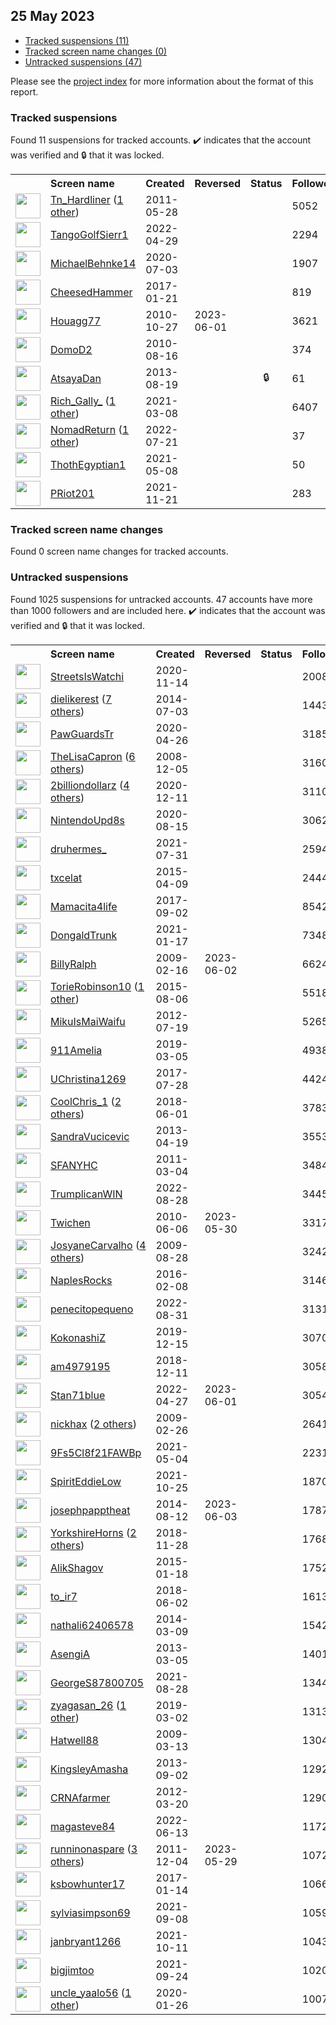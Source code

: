 ## 25 May 2023

* [Tracked suspensions (11)](#tracked-suspensions)
* [Tracked screen name changes (0)](#tracked-screen-name-changes)
* [Untracked suspensions (47)](#untracked-suspensions)

Please see the [project index](https://github.com/travisbrown/twitter-watch) for more information about the format of this report.

### Tracked suspensions

Found 11 suspensions for tracked accounts.
  ✔️ indicates that the account was verified and 🔒 that it was locked.

<table>
    <tr>
        <th></th>
        <th align="left">Screen name</th>
        <th align="left">Created</th>
        <th align="left">Reversed</th>
        <th align="left">Status</th>
        <th align="left">Followers</th>
        <th align="left">Ranking</th></tr>
    </tr>
        <tr>
            <td><a href="https://twitter.com/intent/user?user_id=306963385">
                <img src="https://pbs.twimg.com/profile_images/1510793763102371844/7dsrdd-v_normal.jpg" width="40px" height="40px" align="center"/></a>
            </td>
            <td>
                <a href="https://twitter.com/Tn_Hardliner">Tn_Hardliner</a>&nbsp;(<a href="https://api.memory.lol/v1/tw/id/306963385">1 other</a>)&nbsp;</td>
            <td>2011-05-28</td>
            <td></td>
            <td align="center"></td>
            <td>5052</td>
            <td>885</td>
        </tr>
        <tr>
            <td><a href="https://twitter.com/intent/user?user_id=1520101111839002625">
                <img src="https://pbs.twimg.com/profile_images/1520104301821104128/nHKVMC2P_normal.jpg" width="40px" height="40px" align="center"/></a>
            </td>
            <td>
                <a href="https://twitter.com/TangoGolfSierr1">TangoGolfSierr1</a></td>
            <td>2022-04-29</td>
            <td></td>
            <td align="center"></td>
            <td>2294</td>
            <td>25299</td>
        </tr>
        <tr>
            <td><a href="https://twitter.com/intent/user?user_id=1279089260587413505">
                <img src="https://pbs.twimg.com/profile_images/1475515325483401217/J1TlE9iG_normal.jpg" width="40px" height="40px" align="center"/></a>
            </td>
            <td>
                <a href="https://twitter.com/MichaelBehnke14">MichaelBehnke14</a></td>
            <td>2020-07-03</td>
            <td></td>
            <td align="center"></td>
            <td>1907</td>
            <td>26894</td>
        </tr>
        <tr>
            <td><a href="https://twitter.com/intent/user?user_id=822790772156223488">
                <img src="https://pbs.twimg.com/profile_images/847194217797603329/WXWk5DiG_normal.jpg" width="40px" height="40px" align="center"/></a>
            </td>
            <td>
                <a href="https://twitter.com/CheesedHammer">CheesedHammer</a></td>
            <td>2017-01-21</td>
            <td></td>
            <td align="center"></td>
            <td>819</td>
            <td>32238</td>
        </tr>
        <tr>
            <td><a href="https://twitter.com/intent/user?user_id=208426176">
                <img src="https://pbs.twimg.com/profile_images/1242820856042094592/-48Hvy4o_normal.jpg" width="40px" height="40px" align="center"/></a>
            </td>
            <td>
                <a href="https://twitter.com/Houagg77">Houagg77</a></td>
            <td>2010-10-27</td>
            <td>2023-06-01</td>
            <td align="center"></td>
            <td>3621</td>
            <td>37547</td>
        </tr>
        <tr>
            <td><a href="https://twitter.com/intent/user?user_id=179098873">
                <img src="https://pbs.twimg.com/profile_images/1466066947/philly_love_normal.jpg" width="40px" height="40px" align="center"/></a>
            </td>
            <td>
                <a href="https://twitter.com/DomoD2">DomoD2</a></td>
            <td>2010-08-16</td>
            <td></td>
            <td align="center"></td>
            <td>374</td>
            <td>38605</td>
        </tr>
        <tr>
            <td><a href="https://twitter.com/intent/user?user_id=1683873104">
                <img src="https://pbs.twimg.com/profile_images/1004712171622854656/3hnzskOe_normal.jpg" width="40px" height="40px" align="center"/></a>
            </td>
            <td>
                <a href="https://twitter.com/AtsayaDan">AtsayaDan</a></td>
            <td>2013-08-19</td>
            <td></td>
            <td align="center">🔒</td>
            <td>61</td>
            <td>41889</td>
        </tr>
        <tr>
            <td><a href="https://twitter.com/intent/user?user_id=1368982946196099074">
                <img src="https://pbs.twimg.com/profile_images/1479282755296968709/RDbfz8Ic_normal.jpg" width="40px" height="40px" align="center"/></a>
            </td>
            <td>
                <a href="https://twitter.com/Rich_Gally_">Rich_Gally_</a>&nbsp;(<a href="https://api.memory.lol/v1/tw/id/1368982946196099074">1 other</a>)&nbsp;</td>
            <td>2021-03-08</td>
            <td></td>
            <td align="center"></td>
            <td>6407</td>
            <td>43220</td>
        </tr>
        <tr>
            <td><a href="https://twitter.com/intent/user?user_id=1550201520096002053">
                <img src="https://pbs.twimg.com/profile_images/1586121031160401922/WLeCjAIA_normal.jpg" width="40px" height="40px" align="center"/></a>
            </td>
            <td>
                <a href="https://twitter.com/NomadReturn">NomadReturn</a>&nbsp;(<a href="https://api.memory.lol/v1/tw/id/1550201520096002053">1 other</a>)&nbsp;</td>
            <td>2022-07-21</td>
            <td></td>
            <td align="center"></td>
            <td>37</td>
            <td>45143</td>
        </tr>
        <tr>
            <td><a href="https://twitter.com/intent/user?user_id=1391101735142313992">
                <img src="https://pbs.twimg.com/profile_images/1584647477721964550/hRd9MEGf_normal.jpg" width="40px" height="40px" align="center"/></a>
            </td>
            <td>
                <a href="https://twitter.com/ThothEgyptian1">ThothEgyptian1</a></td>
            <td>2021-05-08</td>
            <td></td>
            <td align="center"></td>
            <td>50</td>
            <td>53967</td>
        </tr>
        <tr>
            <td><a href="https://twitter.com/intent/user?user_id=1462353223893856259">
                <img src="https://pbs.twimg.com/profile_images/1466153755599122433/2SVJjqzV_normal.jpg" width="40px" height="40px" align="center"/></a>
            </td>
            <td>
                <a href="https://twitter.com/PRiot201">PRiot201</a></td>
            <td>2021-11-21</td>
            <td></td>
            <td align="center"></td>
            <td>283</td>
            <td>76699</td>
        </tr></table>

### Tracked screen name changes

Found 0 screen name changes for tracked accounts.

### Untracked suspensions

Found 1025 suspensions for untracked accounts.
47 accounts have more than 1000 followers and are included here.
  ✔️ indicates that the account was verified and 🔒 that it was locked.

<table>
    <tr>
        <th></th>
        <th align="left">Screen name</th>
        <th align="left">Created</th>
        <th align="left">Reversed</th>
        <th align="left">Status</th>
        <th align="left">Followers</th>
    </tr>
        <tr>
            <td><a href="https://twitter.com/intent/user?user_id=1327727972044967939">
                <img src="https://pbs.twimg.com/profile_images/1330640107175632898/GaQIncuD_normal.jpg" width="40px" height="40px" align="center"/></a>
            </td>
            <td>
                <a href="https://twitter.com/StreetsIsWatchi">StreetsIsWatchi</a></td>
            <td>2020-11-14</td>
            <td></td>
            <td align="center"></td>
            <td>200888</td>
        </tr>
        <tr>
            <td><a href="https://twitter.com/intent/user?user_id=2601737084">
                <img src="https://pbs.twimg.com/profile_images/1505164551922278401/GnA1nN_-_normal.jpg" width="40px" height="40px" align="center"/></a>
            </td>
            <td>
                <a href="https://twitter.com/dielikerest">dielikerest</a>&nbsp;(<a href="https://api.memory.lol/v1/tw/id/2601737084">7 others</a>)&nbsp;</td>
            <td>2014-07-03</td>
            <td></td>
            <td align="center"></td>
            <td>144391</td>
        </tr>
        <tr>
            <td><a href="https://twitter.com/intent/user?user_id=1254445499429634050">
                <img src="https://pbs.twimg.com/profile_images/1594075596111372290/-z0jb-RT_normal.jpg" width="40px" height="40px" align="center"/></a>
            </td>
            <td>
                <a href="https://twitter.com/PawGuardsTr">PawGuardsTr</a></td>
            <td>2020-04-26</td>
            <td></td>
            <td align="center"></td>
            <td>31857</td>
        </tr>
        <tr>
            <td><a href="https://twitter.com/intent/user?user_id=17902569">
                <img src="https://pbs.twimg.com/profile_images/1051673878546669568/ARoZ8ZZ3_normal.jpg" width="40px" height="40px" align="center"/></a>
            </td>
            <td>
                <a href="https://twitter.com/TheLisaCapron">TheLisaCapron</a>&nbsp;(<a href="https://api.memory.lol/v1/tw/id/17902569">6 others</a>)&nbsp;</td>
            <td>2008-12-05</td>
            <td></td>
            <td align="center"></td>
            <td>31604</td>
        </tr>
        <tr>
            <td><a href="https://twitter.com/intent/user?user_id=1337333132073324544">
                <img src="https://pbs.twimg.com/profile_images/1590354212139024386/qOlYq1o2_normal.jpg" width="40px" height="40px" align="center"/></a>
            </td>
            <td>
                <a href="https://twitter.com/2billiondollarz">2billiondollarz</a>&nbsp;(<a href="https://api.memory.lol/v1/tw/id/1337333132073324544">4 others</a>)&nbsp;</td>
            <td>2020-12-11</td>
            <td></td>
            <td align="center"></td>
            <td>31108</td>
        </tr>
        <tr>
            <td><a href="https://twitter.com/intent/user?user_id=1294735641570205697">
                <img src="https://pbs.twimg.com/profile_images/1331001732306857984/QTJmRI-9_normal.jpg" width="40px" height="40px" align="center"/></a>
            </td>
            <td>
                <a href="https://twitter.com/NintendoUpd8s">NintendoUpd8s</a></td>
            <td>2020-08-15</td>
            <td></td>
            <td align="center"></td>
            <td>30626</td>
        </tr>
        <tr>
            <td><a href="https://twitter.com/intent/user?user_id=1421517411124191232">
                <img src="https://pbs.twimg.com/profile_images/1568210946056749056/V3ZqJcXS_normal.jpg" width="40px" height="40px" align="center"/></a>
            </td>
            <td>
                <a href="https://twitter.com/druhermes_">druhermes_</a></td>
            <td>2021-07-31</td>
            <td></td>
            <td align="center"></td>
            <td>25945</td>
        </tr>
        <tr>
            <td><a href="https://twitter.com/intent/user?user_id=3145379514">
                <img src="https://pbs.twimg.com/profile_images/585962105414684672/1hT3D3NU_normal.jpg" width="40px" height="40px" align="center"/></a>
            </td>
            <td>
                <a href="https://twitter.com/txcelat">txcelat</a></td>
            <td>2015-04-09</td>
            <td></td>
            <td align="center"></td>
            <td>24442</td>
        </tr>
        <tr>
            <td><a href="https://twitter.com/intent/user?user_id=904082705410809856">
                <img src="https://pbs.twimg.com/profile_images/1584260159404388352/296gwoRK_normal.jpg" width="40px" height="40px" align="center"/></a>
            </td>
            <td>
                <a href="https://twitter.com/Mamacita4life">Mamacita4life</a></td>
            <td>2017-09-02</td>
            <td></td>
            <td align="center"></td>
            <td>8542</td>
        </tr>
        <tr>
            <td><a href="https://twitter.com/intent/user?user_id=1350634671361593348">
                <img src="https://pbs.twimg.com/profile_images/1352267656615796736/4kKiMjUN_normal.jpg" width="40px" height="40px" align="center"/></a>
            </td>
            <td>
                <a href="https://twitter.com/DongaldTrunk">DongaldTrunk</a></td>
            <td>2021-01-17</td>
            <td></td>
            <td align="center"></td>
            <td>7348</td>
        </tr>
        <tr>
            <td><a href="https://twitter.com/intent/user?user_id=20971050">
                <img src="https://pbs.twimg.com/profile_images/1389935758560141319/0F4xjEeg_normal.jpg" width="40px" height="40px" align="center"/></a>
            </td>
            <td>
                <a href="https://twitter.com/BillyRalph">BillyRalph</a></td>
            <td>2009-02-16</td>
            <td>2023-06-02</td>
            <td align="center"></td>
            <td>6624</td>
        </tr>
        <tr>
            <td><a href="https://twitter.com/intent/user?user_id=3405699262">
                <img src="https://pbs.twimg.com/profile_images/1529579452409303040/ty1po61F_normal.jpg" width="40px" height="40px" align="center"/></a>
            </td>
            <td>
                <a href="https://twitter.com/TorieRobinson10">TorieRobinson10</a>&nbsp;(<a href="https://api.memory.lol/v1/tw/id/3405699262">1 other</a>)&nbsp;</td>
            <td>2015-08-06</td>
            <td></td>
            <td align="center"></td>
            <td>5518</td>
        </tr>
        <tr>
            <td><a href="https://twitter.com/intent/user?user_id=704269952">
                <img src="https://pbs.twimg.com/profile_images/1493431403958132741/GMAbtRau_normal.jpg" width="40px" height="40px" align="center"/></a>
            </td>
            <td>
                <a href="https://twitter.com/MikuIsMaiWaifu">MikuIsMaiWaifu</a></td>
            <td>2012-07-19</td>
            <td></td>
            <td align="center"></td>
            <td>5265</td>
        </tr>
        <tr>
            <td><a href="https://twitter.com/intent/user?user_id=1102968375284776965">
                <img src="https://pbs.twimg.com/profile_images/1574344847300886528/-TtynWQs_normal.jpg" width="40px" height="40px" align="center"/></a>
            </td>
            <td>
                <a href="https://twitter.com/911Amelia">911Amelia</a></td>
            <td>2019-03-05</td>
            <td></td>
            <td align="center"></td>
            <td>4938</td>
        </tr>
        <tr>
            <td><a href="https://twitter.com/intent/user?user_id=890815051174617089">
                <img src="https://pbs.twimg.com/profile_images/1584291619792199680/k7gMrQO1_normal.jpg" width="40px" height="40px" align="center"/></a>
            </td>
            <td>
                <a href="https://twitter.com/UChristina1269">UChristina1269</a></td>
            <td>2017-07-28</td>
            <td></td>
            <td align="center"></td>
            <td>4424</td>
        </tr>
        <tr>
            <td><a href="https://twitter.com/intent/user?user_id=1002597642789183488">
                <img src="https://pbs.twimg.com/profile_images/1522247399011409920/Z2P9mBij_normal.jpg" width="40px" height="40px" align="center"/></a>
            </td>
            <td>
                <a href="https://twitter.com/CoolChris_1">CoolChris_1</a>&nbsp;(<a href="https://api.memory.lol/v1/tw/id/1002597642789183488">2 others</a>)&nbsp;</td>
            <td>2018-06-01</td>
            <td></td>
            <td align="center"></td>
            <td>3783</td>
        </tr>
        <tr>
            <td><a href="https://twitter.com/intent/user?user_id=1363430365">
                <img src="https://pbs.twimg.com/profile_images/1432071900881096709/LSsBkQTS_normal.jpg" width="40px" height="40px" align="center"/></a>
            </td>
            <td>
                <a href="https://twitter.com/SandraVucicevic">SandraVucicevic</a></td>
            <td>2013-04-19</td>
            <td></td>
            <td align="center"></td>
            <td>3553</td>
        </tr>
        <tr>
            <td><a href="https://twitter.com/intent/user?user_id=260902829">
                <img src="https://pbs.twimg.com/profile_images/1401024526/SFA_Logo_normal.jpg" width="40px" height="40px" align="center"/></a>
            </td>
            <td>
                <a href="https://twitter.com/SFANYHC">SFANYHC</a></td>
            <td>2011-03-04</td>
            <td></td>
            <td align="center"></td>
            <td>3484</td>
        </tr>
        <tr>
            <td><a href="https://twitter.com/intent/user?user_id=1563903189916811266">
                <img src="https://pbs.twimg.com/profile_images/1598856279568547841/ZaHEPokD_normal.jpg" width="40px" height="40px" align="center"/></a>
            </td>
            <td>
                <a href="https://twitter.com/TrumplicanWIN">TrumplicanWIN</a></td>
            <td>2022-08-28</td>
            <td></td>
            <td align="center"></td>
            <td>3445</td>
        </tr>
        <tr>
            <td><a href="https://twitter.com/intent/user?user_id=152678956">
                <img src="https://pbs.twimg.com/profile_images/606477862443446273/BPBmQbmD_normal.jpg" width="40px" height="40px" align="center"/></a>
            </td>
            <td>
                <a href="https://twitter.com/Twichen">Twichen</a></td>
            <td>2010-06-06</td>
            <td>2023-05-30</td>
            <td align="center"></td>
            <td>3317</td>
        </tr>
        <tr>
            <td><a href="https://twitter.com/intent/user?user_id=69648196">
                <img src="https://pbs.twimg.com/profile_images/1593709094610796548/rGooUxgN_normal.jpg" width="40px" height="40px" align="center"/></a>
            </td>
            <td>
                <a href="https://twitter.com/JosyaneCarvalho">JosyaneCarvalho</a>&nbsp;(<a href="https://api.memory.lol/v1/tw/id/69648196">4 others</a>)&nbsp;</td>
            <td>2009-08-28</td>
            <td></td>
            <td align="center"></td>
            <td>3242</td>
        </tr>
        <tr>
            <td><a href="https://twitter.com/intent/user?user_id=4886325111">
                <img src="https://pbs.twimg.com/profile_images/696505337336197123/ti-cXlRL_normal.jpg" width="40px" height="40px" align="center"/></a>
            </td>
            <td>
                <a href="https://twitter.com/NaplesRocks">NaplesRocks</a></td>
            <td>2016-02-08</td>
            <td></td>
            <td align="center"></td>
            <td>3146</td>
        </tr>
        <tr>
            <td><a href="https://twitter.com/intent/user?user_id=1564798862996520961">
                <img src="https://pbs.twimg.com/profile_images/1564800828204007424/mbPLzTzt_normal.jpg" width="40px" height="40px" align="center"/></a>
            </td>
            <td>
                <a href="https://twitter.com/penecitopequeno">penecitopequeno</a></td>
            <td>2022-08-31</td>
            <td></td>
            <td align="center"></td>
            <td>3131</td>
        </tr>
        <tr>
            <td><a href="https://twitter.com/intent/user?user_id=1206089289794080769">
                <img src="https://pbs.twimg.com/profile_images/1524670691442053120/n9JGXO_G_normal.jpg" width="40px" height="40px" align="center"/></a>
            </td>
            <td>
                <a href="https://twitter.com/KokonashiZ">KokonashiZ</a></td>
            <td>2019-12-15</td>
            <td></td>
            <td align="center"></td>
            <td>3070</td>
        </tr>
        <tr>
            <td><a href="https://twitter.com/intent/user?user_id=1072555738457874433">
                <img src="https://pbs.twimg.com/profile_images/1072556796877914113/QCrDoTvh_normal.jpg" width="40px" height="40px" align="center"/></a>
            </td>
            <td>
                <a href="https://twitter.com/am4979195">am4979195</a></td>
            <td>2018-12-11</td>
            <td></td>
            <td align="center"></td>
            <td>3058</td>
        </tr>
        <tr>
            <td><a href="https://twitter.com/intent/user?user_id=1519453900407021568">
                <img src="https://pbs.twimg.com/profile_images/1552527591235633152/rN-l82p__normal.jpg" width="40px" height="40px" align="center"/></a>
            </td>
            <td>
                <a href="https://twitter.com/Stan71blue">Stan71blue</a></td>
            <td>2022-04-27</td>
            <td>2023-06-01</td>
            <td align="center"></td>
            <td>3054</td>
        </tr>
        <tr>
            <td><a href="https://twitter.com/intent/user?user_id=22071511">
                <img src="https://pbs.twimg.com/profile_images/1583206662621503499/MaP6hcH3_normal.jpg" width="40px" height="40px" align="center"/></a>
            </td>
            <td>
                <a href="https://twitter.com/nickhax">nickhax</a>&nbsp;(<a href="https://api.memory.lol/v1/tw/id/22071511">2 others</a>)&nbsp;</td>
            <td>2009-02-26</td>
            <td></td>
            <td align="center"></td>
            <td>2641</td>
        </tr>
        <tr>
            <td><a href="https://twitter.com/intent/user?user_id=1389578940298059785">
                <img src="https://pbs.twimg.com/profile_images/1479193048953528320/-cqMnzbG_normal.jpg" width="40px" height="40px" align="center"/></a>
            </td>
            <td>
                <a href="https://twitter.com/9Fs5Cl8f21FAWBp">9Fs5Cl8f21FAWBp</a></td>
            <td>2021-05-04</td>
            <td></td>
            <td align="center"></td>
            <td>2231</td>
        </tr>
        <tr>
            <td><a href="https://twitter.com/intent/user?user_id=1452728439946059783">
                <img src="https://pbs.twimg.com/profile_images/1466514122644889608/uYvpZfq8_normal.jpg" width="40px" height="40px" align="center"/></a>
            </td>
            <td>
                <a href="https://twitter.com/SpiritEddieLow">SpiritEddieLow</a></td>
            <td>2021-10-25</td>
            <td></td>
            <td align="center"></td>
            <td>1870</td>
        </tr>
        <tr>
            <td><a href="https://twitter.com/intent/user?user_id=2727725336">
                <img src="https://pbs.twimg.com/profile_images/1591178764276441088/KUvpvjAC_normal.jpg" width="40px" height="40px" align="center"/></a>
            </td>
            <td>
                <a href="https://twitter.com/josephpapptheat">josephpapptheat</a></td>
            <td>2014-08-12</td>
            <td>2023-06-03</td>
            <td align="center"></td>
            <td>1787</td>
        </tr>
        <tr>
            <td><a href="https://twitter.com/intent/user?user_id=1067902019149725696">
                <img src="https://pbs.twimg.com/profile_images/1581660086036041734/kPqau6oG_normal.jpg" width="40px" height="40px" align="center"/></a>
            </td>
            <td>
                <a href="https://twitter.com/YorkshireHorns">YorkshireHorns</a>&nbsp;(<a href="https://api.memory.lol/v1/tw/id/1067902019149725696">2 others</a>)&nbsp;</td>
            <td>2018-11-28</td>
            <td></td>
            <td align="center"></td>
            <td>1768</td>
        </tr>
        <tr>
            <td><a href="https://twitter.com/intent/user?user_id=2984634485">
                <img src="https://pbs.twimg.com/profile_images/564839501831208960/vdI2VSj__normal.jpeg" width="40px" height="40px" align="center"/></a>
            </td>
            <td>
                <a href="https://twitter.com/AlikShagov">AlikShagov</a></td>
            <td>2015-01-18</td>
            <td></td>
            <td align="center"></td>
            <td>1752</td>
        </tr>
        <tr>
            <td><a href="https://twitter.com/intent/user?user_id=1002734684885979137">
                <img src="https://pbs.twimg.com/profile_images/1562429179731247104/lcE5Ml0-_normal.jpg" width="40px" height="40px" align="center"/></a>
            </td>
            <td>
                <a href="https://twitter.com/to_ir7">to_ir7</a></td>
            <td>2018-06-02</td>
            <td></td>
            <td align="center"></td>
            <td>1613</td>
        </tr>
        <tr>
            <td><a href="https://twitter.com/intent/user?user_id=2380846225">
                <img src="https://pbs.twimg.com/profile_images/1249133396149833728/GimE3Z8E_normal.jpg" width="40px" height="40px" align="center"/></a>
            </td>
            <td>
                <a href="https://twitter.com/nathali62406578">nathali62406578</a></td>
            <td>2014-03-09</td>
            <td></td>
            <td align="center"></td>
            <td>1542</td>
        </tr>
        <tr>
            <td><a href="https://twitter.com/intent/user?user_id=1243802816">
                <img src="https://pbs.twimg.com/profile_images/811108859561512960/Dx5-fnIe_normal.jpg" width="40px" height="40px" align="center"/></a>
            </td>
            <td>
                <a href="https://twitter.com/AsengiA">AsengiA</a></td>
            <td>2013-03-05</td>
            <td></td>
            <td align="center"></td>
            <td>1401</td>
        </tr>
        <tr>
            <td><a href="https://twitter.com/intent/user?user_id=1431700566720270338">
                <img src="https://pbs.twimg.com/profile_images/1432087293305753605/DtcHD8tn_normal.jpg" width="40px" height="40px" align="center"/></a>
            </td>
            <td>
                <a href="https://twitter.com/GeorgeS87800705">GeorgeS87800705</a></td>
            <td>2021-08-28</td>
            <td></td>
            <td align="center"></td>
            <td>1344</td>
        </tr>
        <tr>
            <td><a href="https://twitter.com/intent/user?user_id=1101795429904080897">
                <img src="https://pbs.twimg.com/profile_images/1590729784258359296/JmIghxbg_normal.jpg" width="40px" height="40px" align="center"/></a>
            </td>
            <td>
                <a href="https://twitter.com/zyagasan_26">zyagasan_26</a>&nbsp;(<a href="https://api.memory.lol/v1/tw/id/1101795429904080897">1 other</a>)&nbsp;</td>
            <td>2019-03-02</td>
            <td></td>
            <td align="center"></td>
            <td>1313</td>
        </tr>
        <tr>
            <td><a href="https://twitter.com/intent/user?user_id=24271190">
                <img src="https://pbs.twimg.com/profile_images/1254112983246127104/6cReyha1_normal.jpg" width="40px" height="40px" align="center"/></a>
            </td>
            <td>
                <a href="https://twitter.com/Hatwell88">Hatwell88</a></td>
            <td>2009-03-13</td>
            <td></td>
            <td align="center"></td>
            <td>1304</td>
        </tr>
        <tr>
            <td><a href="https://twitter.com/intent/user?user_id=1722330313">
                <img src="https://pbs.twimg.com/profile_images/1475841521928880137/pxhqkvS4_normal.jpg" width="40px" height="40px" align="center"/></a>
            </td>
            <td>
                <a href="https://twitter.com/KingsleyAmasha">KingsleyAmasha</a></td>
            <td>2013-09-02</td>
            <td></td>
            <td align="center"></td>
            <td>1292</td>
        </tr>
        <tr>
            <td><a href="https://twitter.com/intent/user?user_id=531312277">
                <img src="https://pbs.twimg.com/profile_images/1493560218747392008/Vtq3siZu_normal.jpg" width="40px" height="40px" align="center"/></a>
            </td>
            <td>
                <a href="https://twitter.com/CRNAfarmer">CRNAfarmer</a></td>
            <td>2012-03-20</td>
            <td></td>
            <td align="center"></td>
            <td>1290</td>
        </tr>
        <tr>
            <td><a href="https://twitter.com/intent/user?user_id=1536311767386796032">
                <img src="https://pbs.twimg.com/profile_images/1536311969900273665/QqsYiMZI_normal.jpg" width="40px" height="40px" align="center"/></a>
            </td>
            <td>
                <a href="https://twitter.com/magasteve84">magasteve84</a></td>
            <td>2022-06-13</td>
            <td></td>
            <td align="center"></td>
            <td>1172</td>
        </tr>
        <tr>
            <td><a href="https://twitter.com/intent/user?user_id=428359682">
                <img src="https://pbs.twimg.com/profile_images/1524483694743937027/eiyWNh5A_normal.jpg" width="40px" height="40px" align="center"/></a>
            </td>
            <td>
                <a href="https://twitter.com/runninonaspare">runninonaspare</a>&nbsp;(<a href="https://api.memory.lol/v1/tw/id/428359682">3 others</a>)&nbsp;</td>
            <td>2011-12-04</td>
            <td>2023-05-29</td>
            <td align="center"></td>
            <td>1072</td>
        </tr>
        <tr>
            <td><a href="https://twitter.com/intent/user?user_id=820365464345935873">
                <img src="https://pbs.twimg.com/profile_images/1597801217295618048/WvHIOxng_normal.jpg" width="40px" height="40px" align="center"/></a>
            </td>
            <td>
                <a href="https://twitter.com/ksbowhunter17">ksbowhunter17</a></td>
            <td>2017-01-14</td>
            <td></td>
            <td align="center"></td>
            <td>1066</td>
        </tr>
        <tr>
            <td><a href="https://twitter.com/intent/user?user_id=1435533940362817538">
                <img src="https://pbs.twimg.com/profile_images/1435534402252115968/yxJzpNCB_normal.jpg" width="40px" height="40px" align="center"/></a>
            </td>
            <td>
                <a href="https://twitter.com/sylviasimpson69">sylviasimpson69</a></td>
            <td>2021-09-08</td>
            <td></td>
            <td align="center"></td>
            <td>1059</td>
        </tr>
        <tr>
            <td><a href="https://twitter.com/intent/user?user_id=1447590642113208325">
                <img src="https://pbs.twimg.com/profile_images/1447591090345873415/DZD2OMIO_normal.jpg" width="40px" height="40px" align="center"/></a>
            </td>
            <td>
                <a href="https://twitter.com/janbryant1266">janbryant1266</a></td>
            <td>2021-10-11</td>
            <td></td>
            <td align="center"></td>
            <td>1043</td>
        </tr>
        <tr>
            <td><a href="https://twitter.com/intent/user?user_id=1441224141009350656">
                <img src="https://pbs.twimg.com/profile_images/1441224573496664067/ZcBuaKi8_normal.jpg" width="40px" height="40px" align="center"/></a>
            </td>
            <td>
                <a href="https://twitter.com/bigjimtoo">bigjimtoo</a></td>
            <td>2021-09-24</td>
            <td></td>
            <td align="center"></td>
            <td>1020</td>
        </tr>
        <tr>
            <td><a href="https://twitter.com/intent/user?user_id=1221532731886096393">
                <img src="https://pbs.twimg.com/profile_images/1524586379451244544/4R2qXig4_normal.jpg" width="40px" height="40px" align="center"/></a>
            </td>
            <td>
                <a href="https://twitter.com/uncle_yaalo56">uncle_yaalo56</a>&nbsp;(<a href="https://api.memory.lol/v1/tw/id/1221532731886096393">1 other</a>)&nbsp;</td>
            <td>2020-01-26</td>
            <td></td>
            <td align="center"></td>
            <td>1007</td>
        </tr></table>

